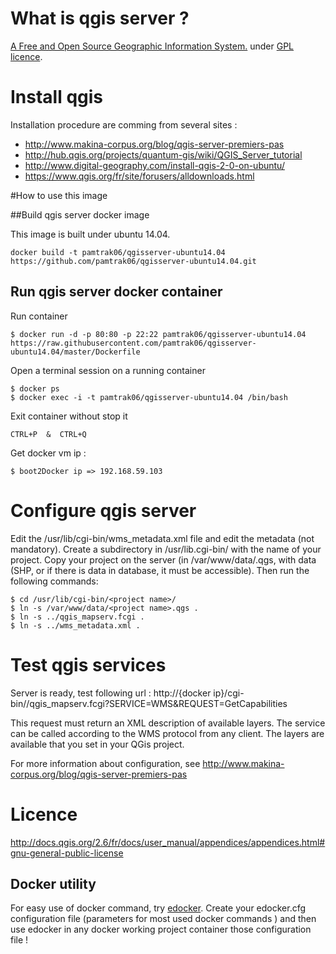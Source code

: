 # What is qgis server ?

[A Free and Open Source Geographic Information System.](http://www.qgis.org/) under [GPL licence](http://docs.qgis.org/2.6/fr/docs/user_manual/appendices/appendices.html#gnu-general-public-license).

# Install qgis

Installation procedure are comming from several sites :
 - http://www.makina-corpus.org/blog/qgis-server-premiers-pas
 - http://hub.qgis.org/projects/quantum-gis/wiki/QGIS_Server_tutorial
 - http://www.digital-geography.com/install-qgis-2-0-on-ubuntu/
 - https://www.qgis.org/fr/site/forusers/alldownloads.html
 

#How to use this image

##Build qgis server docker image

This image is built under ubuntu 14.04.

```
docker build -t pamtrak06/qgisserver-ubuntu14.04 https://github.com/pamtrak06/qgisserver-ubuntu14.04.git
```

## Run qgis server docker container

Run container
```
$ docker run -d -p 80:80 -p 22:22 pamtrak06/qgisserver-ubuntu14.04 https://raw.githubusercontent.com/pamtrak06/qgisserver-ubuntu14.04/master/Dockerfile
```

Open a terminal session on a running container
```
$ docker ps
$ docker exec -i -t pamtrak06/qgisserver-ubuntu14.04 /bin/bash
```

Exit container without stop it
```
CTRL+P  &  CTRL+Q
```

Get docker vm ip : 
```
$ boot2Docker ip => 192.168.59.103
```

# Configure qgis server

Edit the /usr/lib/cgi-bin/wms_metadata.xml file and edit the metadata (not mandatory).
Create a subdirectory in /usr/lib.cgi-bin/ with the name of your project.
Copy your project on the server (in /var/www/data/<project name>.qgs, with data (SHP, or if there is data in database, it must be accessible). Then run the following commands:

```
$ cd /usr/lib/cgi-bin/<project name>/
$ ln -s /var/www/data/<project name>.qgs .
$ ln -s ../qgis_mapserv.fcgi .
$ ln -s ../wms_metadata.xml .
```

# Test qgis services

Server is ready, test following url :
http://{docker ip}/cgi-bin/<project name>/qgis_mapserv.fcgi?SERVICE=WMS&REQUEST=GetCapabilities

This request must return an XML description of available layers.
The service can be called according to the WMS protocol from any client.
The layers are available that you set in your QGis project.

For more information about configuration, see http://www.makina-corpus.org/blog/qgis-server-premiers-pas

# Licence

http://docs.qgis.org/2.6/fr/docs/user_manual/appendices/appendices.html#gnu-general-public-license

## Docker utility

For easy use of docker command, try [edocker](https://github.com/pamtrak06/edocker).
Create your edocker.cfg configuration file (parameters for most used docker commands ) and then use edocker<command> in any docker working project container those configuration file !
